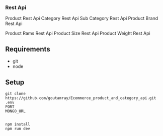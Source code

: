 
### Rest Api 
Product Rest Api
Category Rest Api
Sub Category Rest Api
Product Brand Rest Api

Product Rams Rest Api
Product Size Rest Api
Product Weight Rest Api


## Requirements

-   git
-   node


## Setup

```
git clone https://github.com/goutamray/Ecommerce_product_and_category_api.git
.env 
PORT
MONGO_URL 


npm install
npm run dev
```





